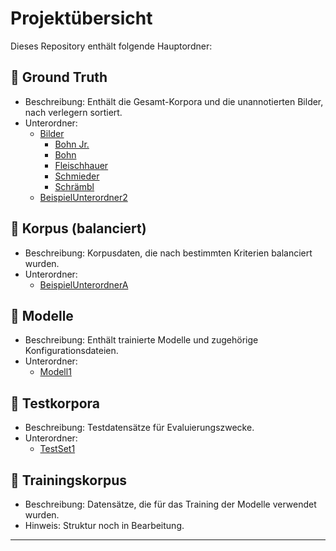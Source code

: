 # Projektübersicht

Dieses Repository enthält folgende Hauptordner:

## 📁 Ground Truth
- Beschreibung: Enthält die Gesamt-Korpora und die unannotierten Bilder, nach verlegern sortiert.
- Unterordner:
  - [Bilder](./Ground%20Truth/Bilder/)
     - [Bohn Jr.](./Ground%20Truth/Bilder/Bohn%20Jr.)
     - [Bohn](./Ground%20Truth/Bilder/Bohn.)
     - [Fleischhauer](./Ground%20Truth/Bilder/Fleischhauer.)
     - [Schmieder](./Ground%20Truth/Bilder/Schmieder.)
     - [Schrämbl](./Ground%20Truth/Bilder/Schrämbl.)
  - [BeispielUnterordner2](./Ground%20Truth/BeispielUnterordner2/)

## 📁 Korpus (balanciert)
- Beschreibung: Korpusdaten, die nach bestimmten Kriterien balanciert wurden.
- Unterordner:
  - [BeispielUnterordnerA](./Korpus%20(balanciert)/BeispielUnterordnerA/)

## 📁 Modelle
- Beschreibung: Enthält trainierte Modelle und zugehörige Konfigurationsdateien.
- Unterordner:
  - [Modell1](./Modelle/Modell1/)

## 📁 Testkorpora
- Beschreibung: Testdatensätze für Evaluierungszwecke.
- Unterordner:
  - [TestSet1](./Testkorpora/TestSet1/)

## 📁 Trainingskorpus
- Beschreibung: Datensätze, die für das Training der Modelle verwendet wurden.
- Hinweis: Struktur noch in Bearbeitung.

---

